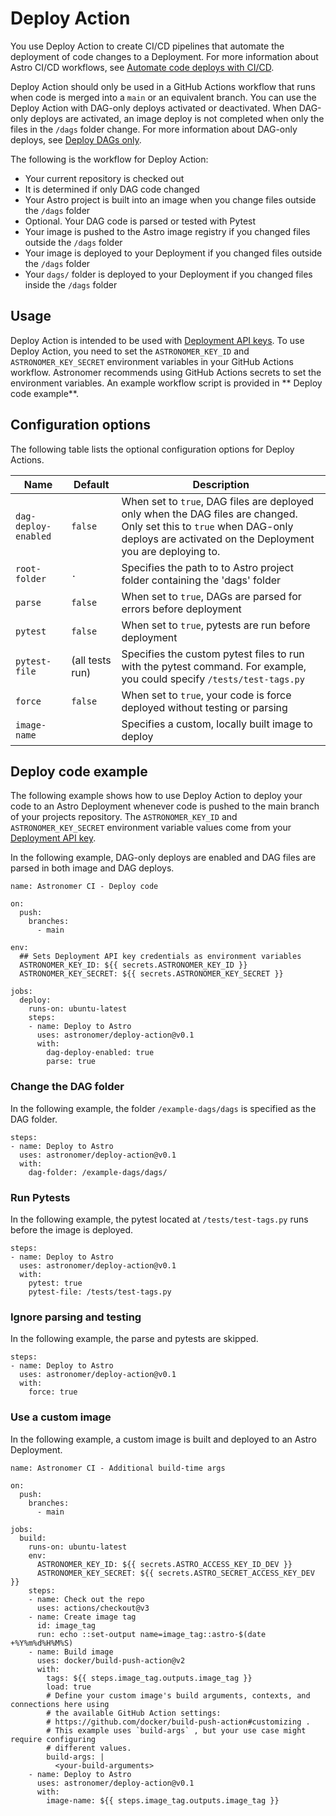 # Deploy Action
You use Deploy Action to create CI/CD pipelines that automate the deployment of code changes to a Deployment. For more information about Astro CI/CD workflows, see [Automate code deploys with CI/CD](https://docs.astronomer.io/astro/ci-cd).

Deploy Action should only be used in a GitHub Actions workflow that runs when code is merged into a `main` or an equivalent branch. You can use the Deploy Action with DAG-only deploys activated or deactivated. When DAG-only deploys are activated, an image deploy is not completed when only the files in the `/dags` folder change. For more information about DAG-only deploys, see [Deploy DAGs only](https://docs.astronomer.io/astro/deploy-code#deploy-dags-only).

The following is the workflow for Deploy Action:
- Your current repository is checked out
- It is determined if only DAG code changed
- Your Astro project is built into an image when you change files outside the `/dags` folder
- Optional. Your DAG code is parsed or tested with Pytest
- Your image is pushed to the Astro image registry if you changed files outside the `/dags` folder
- Your image is deployed to your Deployment if you changed files outside the `/dags` folder
- Your `dags/` folder is deployed to your Deployment if you changed files inside the `/dags` folder

## Usage

Deploy Action is intended to be used with [Deployment API keys](https://docs.astronomer.io/astro/api-keys). To use Deploy Action, you need to set the `ASTRONOMER_KEY_ID` and `ASTRONOMER_KEY_SECRET` environment variables in your GitHub Actions workflow. Astronomer recommends using GitHub Actions secrets to set the environment variables. An example workflow script is provided in ** Deploy code example**. 

## Configuration options

The following table lists the optional configuration options for Deploy Actions.

| Name | Default | Description |
| ---|---|--- |
| `dag-deploy-enabled` | `false` | When set to `true`, DAG files are deployed only when the DAG files are changed. Only set this to `true` when DAG-only deploys are activated on the Deployment you are deploying to. |
| `root-folder` | `.` | Specifies the path to to Astro project folder containing the 'dags' folder | 
| `parse` | `false` | When set to `true`, DAGs are parsed for errors before deployment |
| `pytest` | `false` | When set to `true`, pytests are run before deployment |
| `pytest-file` | (all tests run) | Specifies the custom pytest files to run with the pytest command. For example, you could specify `/tests/test-tags.py`
| `force` | `false` | When set to `true`, your code is force deployed without testing or parsing
| `image-name` |  | Specifies a custom, locally built image to deploy |


## Deploy code example

The following example shows how to use Deploy Action to deploy your code to an Astro Deployment whenever code is pushed to the main branch of your projects repository. The `ASTRONOMER_KEY_ID` and `ASTRONOMER_KEY_SECRET` environment variable values come from your [Deployment API key](https://docs.astronomer.io/astro/api-keys).

In the following example, DAG-only deploys are enabled and DAG files are parsed in both image and DAG deploys.

```
name: Astronomer CI - Deploy code

on:
  push:
    branches:
      - main

env:
  ## Sets Deployment API key credentials as environment variables
  ASTRONOMER_KEY_ID: ${{ secrets.ASTRONOMER_KEY_ID }}
  ASTRONOMER_KEY_SECRET: ${{ secrets.ASTRONOMER_KEY_SECRET }}

jobs:
  deploy:
    runs-on: ubuntu-latest
    steps:
    - name: Deploy to Astro
      uses: astronomer/deploy-action@v0.1
      with:
        dag-deploy-enabled: true
        parse: true
```
### Change the DAG folder

In the following example, the folder `/example-dags/dags` is specified as the DAG folder.

```
steps:
- name: Deploy to Astro
  uses: astronomer/deploy-action@v0.1
  with:
    dag-folder: /example-dags/dags/
```

### Run Pytests

In the following example, the pytest located at `/tests/test-tags.py` runs before the image is deployed. 

```
steps:
- name: Deploy to Astro
  uses: astronomer/deploy-action@v0.1
  with:
    pytest: true
    pytest-file: /tests/test-tags.py
```

### Ignore parsing and testing

In the following example, the parse and pytests are skipped.

```
steps:
- name: Deploy to Astro
  uses: astronomer/deploy-action@v0.1
  with:
    force: true
```

### Use a custom image

In the following example, a custom image is built and deployed to an Astro Deployment.

```
name: Astronomer CI - Additional build-time args

on:
  push:
    branches:
      - main

jobs:
  build:
    runs-on: ubuntu-latest
    env:
      ASTRONOMER_KEY_ID: ${{ secrets.ASTRO_ACCESS_KEY_ID_DEV }}
      ASTRONOMER_KEY_SECRET: ${{ secrets.ASTRO_SECRET_ACCESS_KEY_DEV }}
    steps:
    - name: Check out the repo
      uses: actions/checkout@v3
    - name: Create image tag
      id: image_tag
      run: echo ::set-output name=image_tag::astro-$(date +%Y%m%d%H%M%S)
    - name: Build image
      uses: docker/build-push-action@v2
      with:
        tags: ${{ steps.image_tag.outputs.image_tag }}
        load: true
        # Define your custom image's build arguments, contexts, and connections here using
        # the available GitHub Action settings:
        # https://github.com/docker/build-push-action#customizing .
        # This example uses `build-args` , but your use case might require configuring
        # different values.
        build-args: |
          <your-build-arguments>
    - name: Deploy to Astro
      uses: astronomer/deploy-action@v0.1
      with:
        image-name: ${{ steps.image_tag.outputs.image_tag }}
      
```
